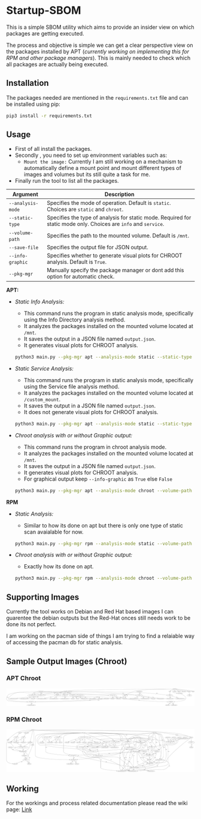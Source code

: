 # Startup-SBOM

This is a simple SBOM utility which aims to provide an insider view on which packages are getting executed.

The process and objective is simple we can get a clear perspective view on the packages installed by APT (*currently working on implementing this for RPM and other package managers*). This is mainly needed to check which all packages are actually being executed.

## Installation
The packages needed are mentioned in the  `requirements.txt` file and can be installed using pip:
```bash
pip3 install -r requirements.txt
```

## Usage
- First of all install the packages.
- Secondly , you need to set up environment variables such as:
    - `Mount the image:` Currently I am still working on a mechanism to automatically define a mount point and mount different types of images and volumes but its still quite a task for me.
- Finally run the tool to list all the packages.


| Argument          | Description                                                                                                      |
|-------------------|------------------------------------------------------------------------------------------------------------------|
| `--analysis-mode` | Specifies the mode of operation. Default is `static`. Choices are `static` and `chroot`.                         |
| `--static-type`   | Specifies the type of analysis for static mode. Required for static mode only. Choices are `info` and `service`. |
| `--volume-path`   | Specifies the path to the mounted volume. Default is `/mnt`.                                                     |
| `--save-file`     | Specifies the output file for JSON output.                                                                       |
| `--info-graphic`  | Specifies whether to generate visual plots for CHROOT analysis. Default is `True`.                               |
| `--pkg-mgr`     |  Manually specify the package manager or dont add this option for automatic check.                                                          |
**APT:**
- *Static Info Analysis:*
    - This command runs the program in static analysis mode, specifically using the Info Directory analysis method.
    - It analyzes the packages installed on the mounted volume located at `/mnt`.
    - It saves the output in a JSON file named `output.json`.
    - It generates visual plots for CHROOT analysis.

    ```bash
    python3 main.py --pkg-mgr apt --analysis-mode static --static-type info --volume-path /mnt --save-file output.json
    ```
- *Static Service Analysis:*

   - This command runs the program in static analysis mode, specifically using the Service file analysis method.
   - It analyzes the packages installed on the mounted volume located at `/custom_mount`.
   - It saves the output in a JSON file named `output.json`.
   - It does not generate visual plots for CHROOT analysis.
    ```bash
    python3 main.py --pkg-mgr apt --analysis-mode static --static-type service --volume-path /custom_mount --save-file output.json --info-graphic False
    ```

- *Chroot analysis with or without Graphic output:*
   - This command runs the program in chroot analysis mode.
   - It analyzes the packages installed on the mounted volume located at `/mnt`.
   - It saves the output in a JSON file named `output.json`.
   - It generates visual plots for CHROOT analysis.
   - For graphical output keep `--info-graphic` as `True` else `False`
    ```bash
    python3 main.py --pkg-mgr apt --analysis-mode chroot --volume-path /mnt --save-file output.json --info-graphic True/False
    ```

**RPM**
- *Static Analysis:*
    - Similar to how its done on apt but there is only one type of static scan avaialable for now.
    ```bash
    python3 main.py --pkg-mgr rpm --analysis-mode static --volume-path /mnt --save-file output.json
    ```

- *Chroot analysis with or without Graphic output:*
   - Exactly how its done on apt.
    ```bash
    python3 main.py --pkg-mgr rpm --analysis-mode chroot --volume-path /mnt --save-file output.json --info-graphic True/False
    ```

## Supporting Images
Currently the tool works on Debian and Red Hat based images I can guarentee the debian outputs but the Red-Hat onces still needs work to be done its not perfect.

I am working on the pacman side of things I am trying to find a relaiable way of accessing the pacman db for static analysis.

## Sample Output Images (Chroot)
### APT Chroot
![apt](./Docs/sample_output_images/apt.png)

### RPM Chroot
![rpm](./Docs/sample_output_images/rpm.png)
## Working
For the workings and process related documentation please read the wiki page: [Link](https://github.com/morpheuslord/Startup-SBOM/wiki)
